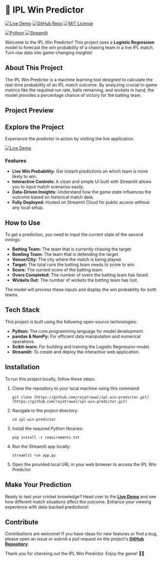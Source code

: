 # 🏏 IPL Win Predictor

[![Live Demo](https://img.shields.io/badge/Live%20Demo-Launch%20App-red)](https://ipl-match-predictor.streamlit.app/)
[![GitHub Repo](https://img.shields.io/badge/GitHub-View%20Source-blue)](https://github.com/rajatrawal/ipl-win-predictor)
[![MIT License](https://img.shields.io/badge/License-MIT-green.svg)](LICENSE)

[![Python](https://img.shields.io/badge/Made%20With-Python%203.9-blue?style=for-the-badge&logo=python)](https://www.python.org/)
[![Streamlit](https://img.shields.io/badge/Built%20With-Streamlit-red?style=for-the-badge&logo=streamlit)](https://www.streamlit.io/)

Welcome to the IPL Win Predictor! This project uses a **Logistic Regression** model to forecast the win probability of a chasing team in a live IPL match. Turn raw data into game-changing insights!

## About This Project

The IPL Win Predictor is a machine learning tool designed to calculate the real-time probability of an IPL match outcome. By analyzing crucial in-game metrics like the required run rate, balls remaining, and wickets in hand, the model provides a percentage chance of victory for the batting team.

## Project Preview



## Explore the Project

Experience the predictor in action by visiting the live application.

[![Live Demo](https://img.shields.io/badge/Live%20Demo-View%20Predictor-brightgreen)](https://ipl-match-predictor.streamlit.app/)

### Features

* **Live Win Probability:** Get instant predictions on which team is more likely to win.
* **Interactive Controls:** A clean and simple UI built with Streamlit allows you to input match scenarios easily.
* **Data-Driven Insights:** Understand how the game state influences the outcome based on historical match data.
* **Fully Deployed:** Hosted on Streamlit Cloud for public access without any local setup.

## How to Use

To get a prediction, you need to input the current state of the second innings:

* **Batting Team:** The team that is currently chasing the target.
* **Bowling Team:** The team that is defending the target.
* **Venue/City:** The city where the match is being played.
* **Target:** The total runs the batting team needs to score to win.
* **Score:** The current score of the batting team.
* **Overs Completed:** The number of overs the batting team has faced.
* **Wickets Out:** The number of wickets the batting team has lost.

The model will process these inputs and display the win probability for both teams.

## Tech Stack

This project is built using the following open-source technologies:

* **Python:** The core programming language for model development.
* **pandas & NumPy:** For efficient data manipulation and numerical operations.
* **Scikit-learn:** For building and training the Logistic Regression model.
* **Streamlit:** To create and deploy the interactive web application.

## Installation

To run this project locally, follow these steps:

1.  Clone the repository to your local machine using this command:
    ```shell
    git clone [https://github.com/rajatrawal/ipl-win-predictor.git](https://github.com/rajatrawal/ipl-win-predictor.git)
    ```
2.  Navigate to the project directory:
    ```shell
    cd ipl-win-predictor
    ```
3.  Install the required Python libraries:
    ```shell
    pip install -r requirements.txt
    ```
4.  Run the Streamlit app locally:
    ```shell
    streamlit run app.py
    ```
5.  Open the provided local URL in your web browser to access the IPL Win Predictor.

## Make Your Prediction

Ready to test your cricket knowledge? Head over to the [**Live Demo**](https://ipl-match-predictor.streamlit.app/) and see how different match situations affect the outcome. Enhance your viewing experience with data-backed predictions!

## Contribute

Contributions are welcome! If you have ideas for new features or find a bug, please open an issue or submit a pull request on the project's [**GitHub Repository**](https://github.com/rajatrawal/ipl-win-predictor).

Thank you for checking out the IPL Win Predictor. Enjoy the game! 🏏✨
